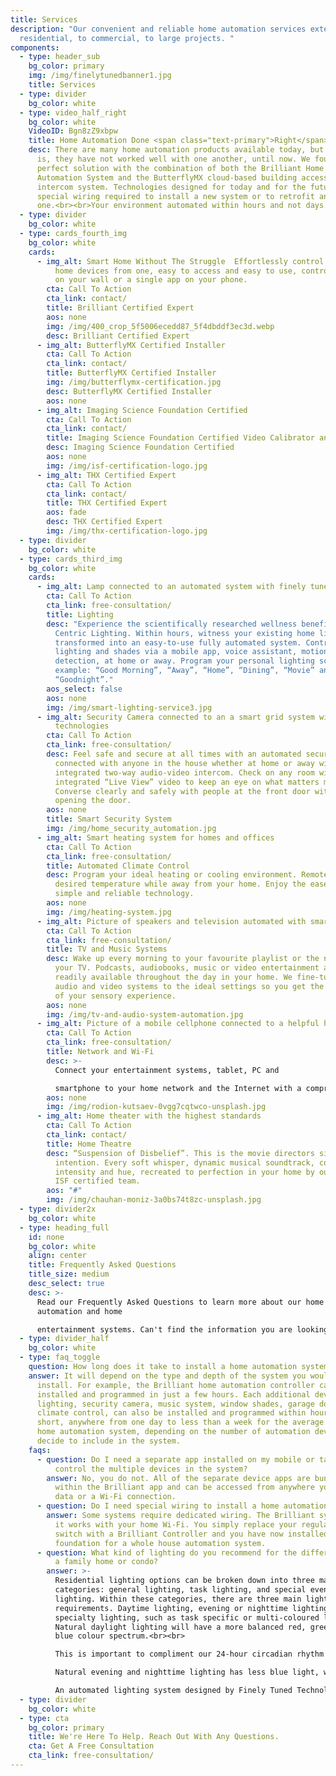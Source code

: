 ```yaml
---
title: Services
description: "Our convenient and reliable home automation services extend from
  residential, to commercial, to large projects. "
components:
  - type: header_sub
    bg_color: primary
    img: /img/finelytunedbanner1.jpg
    title: Services
  - type: divider
    bg_color: white
  - type: video_half_right
    bg_color: white
    VideoID: Bgn8zZ9xbpw
    title: Home Automation Done <span class="text-primary">Right</span>
    desc: There are many home automation products available today, but the reality
      is, they have not worked well with one another, until now. We found a
      perfect solution with the combination of both the Brilliant Home
      Automation System and the ButterflyMX cloud-based building access video
      intercom system. Technologies designed for today and for the future. No
      special wiring required to install a new system or to retrofit an existing
      one.<br><br>Your environment automated within hours and not days.
  - type: divider
    bg_color: white
  - type: cards_fourth_img
    bg_color: white
    cards:
      - img_alt: Smart Home Without The Struggle  Effortlessly control all of your smart
          home devices from one, easy to access and easy to use, control panel
          on your wall or a single app on your phone.
        cta: Call To Action
        cta_link: contact/
        title: Brilliant Certified Expert
        aos: none
        img: /img/400_crop_5f5006ecedd87_5f4dbddf3ec3d.webp
        desc: Brilliant Certified Expert
      - img_alt: ButterflyMX Certified Installer
        cta: Call To Action
        cta_link: contact/
        title: ButterflyMX Certified Installer
        img: /img/butterflymx-certification.jpg
        desc: ButterflyMX Certified Installer
        aos: none
      - img_alt: Imaging Science Foundation Certified
        cta: Call To Action
        cta_link: contact/
        title: Imaging Science Foundation Certified Video Calibrator and Trainer
        desc: Imaging Science Foundation Certified
        aos: none
        img: /img/isf-certification-logo.jpg
      - img_alt: THX Certified Expert
        cta: Call To Action
        cta_link: contact/
        title: THX Certified Expert
        aos: fade
        desc: THX Certified Expert
        img: /img/thx-certification-logo.jpg
  - type: divider
    bg_color: white
  - type: cards_third_img
    bg_color: white
    cards:
      - img_alt: Lamp connected to an automated system with finely tuned technologies
        cta: Call To Action
        cta_link: free-consultation/
        title: Lighting
        desc: "Experience the scientifically researched wellness benefits of Human
          Centric Lighting. Within hours, witness your existing home lighting
          transformed into an easy-to-use fully automated system. Control your
          lighting and shades via a mobile app, voice assistant, motion
          detection, at home or away. Program your personal lighting scenes. For
          example: “Good Morning”, “Away”, “Home”, “Dining”, “Movie” and
          “Goodnight”."
        aos_select: false
        aos: none
        img: /img/smart-lighting-service3.jpg
      - img_alt: Security Camera connected to an a smart grid system with finely tuned
          technologies
        cta: Call To Action
        cta_link: free-consultation/
        desc: Feel safe and secure at all times with an automated security system. Stay
          connected with anyone in the house whether at home or away with the
          integrated two-way audio-video intercom. Check on any room with
          integrated “Live View” video to keep an eye on what matters most.
          Converse clearly and safely with people at the front door without
          opening the door.
        aos: none
        title: Smart Security System
        img: /img/home_security_automation.jpg
      - img_alt: Smart heating system for homes and offices
        cta: Call To Action
        cta_link: free-consultation/
        title: Automated Climate Control
        desc: Program your ideal heating or cooling environment. Remotely set the
          desired temperature while away from your home. Enjoy the ease of
          simple and reliable technology.
        aos: none
        img: /img/heating-system.jpg
      - img_alt: Picture of speakers and television automated with smart technologies
        cta: Call To Action
        cta_link: free-consultation/
        title: TV and Music Systems
        desc: Wake up every morning to your favourite playlist or the news channel on
          your TV. Podcasts, audiobooks, music or video entertainment are
          readily available throughout the day in your home. We fine-tune your
          audio and video systems to the ideal settings so you get the most out
          of your sensory experience.
        aos: none
        img: /img/tv-and-audio-system-automation.jpg
      - img_alt: Picture of a mobile cellphone connected to a helpful home system
        cta: Call To Action
        cta_link: free-consultation/
        title: Network and Wi-Fi
        desc: >-
          Connect your entertainment systems, tablet, PC and

          smartphone to your home network and the Internet with a comprehensive home wireless network. Control your home automation and home entertainment systems from your favourite devices anywhere on your property.
        aos: none
        img: /img/rodion-kutsaev-0vgg7cqtwco-unsplash.jpg
      - img_alt: Home theater with the highest standards
        cta: Call To Action
        cta_link: contact/
        title: Home Theatre
        desc: “Suspension of Disbelief”. This is the movie directors single artistic
          intention. Every soft whisper, dynamic musical soundtrack, colour
          intensity and hue, recreated to perfection in your home by our THX and
          ISF certified team.
        aos: "#"
        img: /img/chauhan-moniz-3a0bs74t8zc-unsplash.jpg
  - type: divider2x
    bg_color: white
  - type: heading_full
    id: none
    bg_color: white
    align: center
    title: Frequently Asked Questions
    title_size: medium
    desc_select: true
    desc: >-
      Read our Frequently Asked Questions to learn more about our home
      automation and home

      entertainment systems. Can't find the information you are looking for? Reach out to us and we will be happy to assist.
  - type: divider_half
    bg_color: white
  - type: faq_toggle
    question: How long does it take to install a home automation system?
    answer: It will depend on the type and depth of the system you would like to
      install. For example, the Brilliant home automation controller can be
      installed and programmed in just a few hours. Each additional device,
      lighting, security camera, music system, window shades, garage door and
      climate control, can also be installed and programmed within hours. In
      short, anywhere from one day to less than a week for the average Brilliant
      home automation system, depending on the number of automation devices you
      decide to include in the system.
    faqs:
      - question: Do I need a separate app installed on my mobile or tablet device to
          control the multiple devices in the system?
        answer: No, you do not. All of the separate device apps are bundled together
          within the Brilliant app and can be accessed from anywhere you have a
          data or a Wi-Fi connection.
      - question: Do I need special wiring to install a home automation system?
        answer: Some systems require dedicated wiring. The Brilliant system does not as
          it works with your home Wi-Fi. You simply replace your regular light
          switch with a Brilliant Controller and you have now installed the
          foundation for a whole house automation system.
      - question: What kind of lighting do you recommend for the different areas within
          a family home or condo?
        answer: >-
          Residential lighting options can be broken down into three major
          categories: general lighting, task lighting, and special event
          lighting. Within these categories, there are three main lighting
          requirements. Daytime lighting, evening or nighttime lighting and
          specialty lighting, such as task specific or multi-coloured lighting.
          Natural daylight lighting will have a more balanced red, green and
          blue colour spectrum.<br><br>

          This is important to compliment our 24-hour circadian rhythm cycle.<br><br>

          Natural evening and nighttime lighting has less blue light, which is critical for a healthy sleep cycle. Similarly, just like natural sunrise and sunset lighting, the lighting in your home should change from daytime to nighttime colour spectrum automatically.<br><br>

          An automated lighting system designed by Finely Tuned Technologies can be programmed to do this for you.
  - type: divider
    bg_color: white
  - type: cta
    bg_color: primary
    title: We're Here To Help. Reach Out With Any Questions.
    cta: Get A Free Consultation
    cta_link: free-consultation/
---
```


